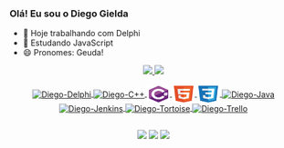 ### Olá! Eu sou o Diego Gielda

- 🔭 Hoje trabalhando com Delphi
- 🌱 Estudando JavaScript
- 😄 Pronomes: Geuda!

<div align="center">
  <a href="https://github.com/DiegoGielda">
  <img height="180em" src="https://github-readme-stats.vercel.app/api?username=DiegoGielda&show_icons=true&theme=nightowl&include_all_commits=true&count_private=true"/>
  <img height="180em" src="https://github-readme-stats.vercel.app/api/top-langs/?username=DiegoGielda&layout=compact&langs_count=7&theme=nightowl"/>
</div>
  
<div style="display: inline_block" align="center"><br>
  <img align="center" alt="Diego-Delphi" height="30" width="40" src="https://www.remobjects.com.br/images/partner-logos/Delphi11-256.png">
  
  <img align="center" alt="Diego-C++" height="30" width="40" src="https://cdn.jsdelivr.net/gh/devicons/devicon/icons/cplusplus/cplusplus-original.svg">
  <img align="center" alt="Diego-Csharp" height="30" width="40" src="https://raw.githubusercontent.com/devicons/devicon/master/icons/csharp/csharp-original.svg">
  <img align="center" alt="Diego-HTML" height="30" width="40" src="https://raw.githubusercontent.com/devicons/devicon/master/icons/html5/html5-original.svg">
  <img align="center" alt="Diego-CSS" height="30" width="40" src="https://raw.githubusercontent.com/devicons/devicon/master/icons/css3/css3-original.svg">
  <img align="center" alt="Diego-Java" height="30" width="40" src="https://cdn.jsdelivr.net/gh/devicons/devicon/icons/java/java-original.svg">
  <img align="center" alt="Diego-Jenkins" height="30" width="40" src="https://cdn.jsdelivr.net/gh/devicons/devicon/icons/jenkins/jenkins-original.svg">
  <img align="center" alt="Diego-Tortoise" height="30" width="40" src="https://cdn.jsdelivr.net/gh/devicons/devicon/icons/tortoisegit/tortoisegit-original.svg">
  <img align="center" alt="Diego-Trello" height="30" width="40" src="https://icongr.am/devicon/trello-plain-wordmark.svg?size=126&color=00b8e6">
</div>
  
  ##
  
  <div align="center"> 
  <a href="https://www.instagram.com/diegogielda/" target="_blank"><img src="https://img.shields.io/badge/-Instagram-%23E4405F?style=for-the-badge&logo=instagram&logoColor=white" target="_blank"></a>
  <a href="https://www.linkedin.com/in/diego-gielda-953a97186/" target="_blank"><img src="https://img.shields.io/badge/-LinkedIn-%230077B5?style=for-the-badge&logo=linkedin&logoColor=white" target="_blank"></a> 
  <a href = "mailto:diegogielda7@gmail.com"><img src="https://img.shields.io/badge/-Gmail-%23333?style=for-the-badge&logo=gmail&logoColor=white" target="_blank"></a>
 
   <!-- Colocar alguma informação -->
</div>
